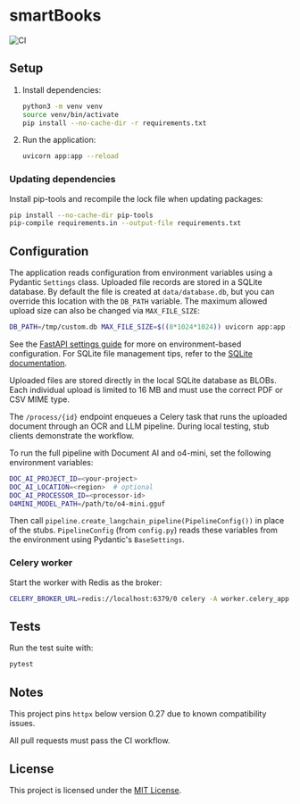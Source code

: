 # smartBooks
![CI](https://github.com/trevmanthony/smartBooks/actions/workflows/ci.yml/badge.svg)


## Setup
1. Install dependencies:
   ```bash
   python3 -m venv venv
   source venv/bin/activate
   pip install --no-cache-dir -r requirements.txt
   ```
2. Run the application:
   ```bash
   uvicorn app:app --reload
   ```

### Updating dependencies
Install pip-tools and recompile the lock file when updating packages:
```bash
pip install --no-cache-dir pip-tools
pip-compile requirements.in --output-file requirements.txt
```


## Configuration
The application reads configuration from environment variables using a
Pydantic `Settings` class. Uploaded file records are stored in a SQLite
database. By default the file is created at `data/database.db`, but you can
override this location with the `DB_PATH` variable. The maximum allowed upload
size can also be changed via `MAX_FILE_SIZE`:

```bash
DB_PATH=/tmp/custom.db MAX_FILE_SIZE=$((8*1024*1024)) uvicorn app:app --reload
```

See the [FastAPI settings guide](https://fastapi.tiangolo.com/advanced/settings/#environment-variables)
for more on environment-based configuration. For SQLite file management tips,
refer to the [SQLite documentation](https://sqlite.org/whentouse.html).

Uploaded files are stored directly in the local SQLite database as BLOBs.
Each individual upload is limited to 16&nbsp;MB and must use the correct PDF or
CSV MIME type.

The `/process/{id}` endpoint enqueues a Celery task that runs the uploaded
document through an OCR and LLM pipeline. During local testing, stub clients
demonstrate the workflow.


To run the full pipeline with Document AI and o4-mini, set the following environment variables:

```bash
DOC_AI_PROJECT_ID=<your-project>
DOC_AI_LOCATION=<region>  # optional
DOC_AI_PROCESSOR_ID=<processor-id>
O4MINI_MODEL_PATH=/path/to/o4-mini.gguf
```

Then call `pipeline.create_langchain_pipeline(PipelineConfig())` in place of the stubs.
`PipelineConfig` (from `config.py`) reads these variables from the environment using
Pydantic's `BaseSettings`.

### Celery worker

Start the worker with Redis as the broker:

```bash
CELERY_BROKER_URL=redis://localhost:6379/0 celery -A worker.celery_app worker --loglevel=info
```

## Tests
Run the test suite with:
```bash
pytest
```

## Notes
This project pins `httpx` below version 0.27 due to known compatibility issues.


All pull requests must pass the CI workflow.

## License
This project is licensed under the [MIT License](./LICENSE).
